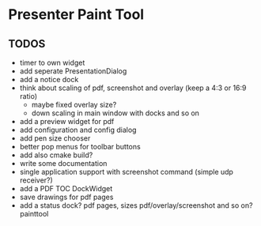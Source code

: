 
# Presenter Paint Tool

## TODOS
* timer to own widget
* add seperate PresentationDialog
* add a notice dock
* think about scaling of pdf, screenshot and overlay (keep a 4:3 or 16:9 ratio)
  - maybe fixed overlay size?
  - down scaling in main window with docks and so on
* add a preview widget for pdf
* add configuration and config dialog
* add pen size chooser
* better pop menus for toolbar buttons
* add also cmake build?
* write some documentation
* single application support with screenshot command (simple udp receiver?)
* add a PDF TOC DockWidget
* save drawings for pdf pages
* add a status dock? pdf pages, sizes pdf/overlay/screenshot and so on? painttool

